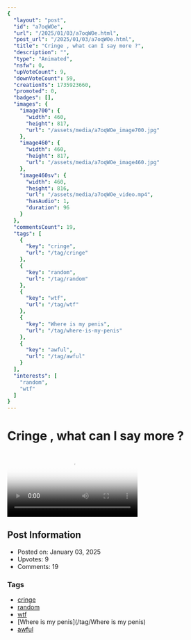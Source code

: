 ```yaml
---
{
  "layout": "post",
  "id": "a7oqWOe",
  "url": "/2025/01/03/a7oqWOe.html",
  "post_url": "/2025/01/03/a7oqWOe.html",
  "title": "Cringe , what can I say more ?",
  "description": "",
  "type": "Animated",
  "nsfw": 0,
  "upVoteCount": 9,
  "downVoteCount": 59,
  "creationTs": 1735923660,
  "promoted": 0,
  "badges": [],
  "images": {
    "image700": {
      "width": 460,
      "height": 817,
      "url": "/assets/media/a7oqWOe_image700.jpg"
    },
    "image460": {
      "width": 460,
      "height": 817,
      "url": "/assets/media/a7oqWOe_image460.jpg"
    },
    "image460sv": {
      "width": 460,
      "height": 816,
      "url": "/assets/media/a7oqWOe_video.mp4",
      "hasAudio": 1,
      "duration": 96
    }
  },
  "commentsCount": 19,
  "tags": [
    {
      "key": "cringe",
      "url": "/tag/cringe"
    },
    {
      "key": "random",
      "url": "/tag/random"
    },
    {
      "key": "wtf",
      "url": "/tag/wtf"
    },
    {
      "key": "Where is my penis",
      "url": "/tag/where-is-my-penis"
    },
    {
      "key": "awful",
      "url": "/tag/awful"
    }
  ],
  "interests": [
    "random",
    "wtf"
  ]
}
---
```


# Cringe , what can I say more ?

<video controls playsinline loop poster="/assets/media/a7oqWOe_image460.jpg">
  <source src="/assets/media/a7oqWOe_video.mp4" type="video/mp4">
  Your browser does not support the video tag.
</video>

## Post Information

- Posted on: January 03, 2025
- Upvotes: 9
- Comments: 19

### Tags

- [cringe](/tag/cringe)
- [random](/tag/random)
- [wtf](/tag/wtf)
- [Where is my penis](/tag/Where is my penis)
- [awful](/tag/awful)
